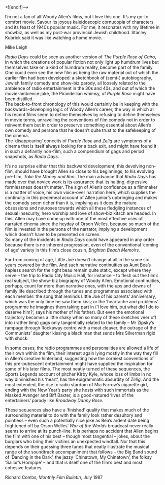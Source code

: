 <![endif]-->

I’m not a fan of all Woody Allen’s films, but I love this one. It’s my go-to comfort movie. Savour its joyous kaleidoscopic cornucopia of characters and its feast of 1940s popular music. For me, it resonates with my lifetime in showbiz, as well as my post-war provincial Jewish childhood. Stanley Kubrick said it was like watching a home movie.

Mike Leigh

_Radio Days_ could be seen as another version of _The Purple Rose of Cairo_, in which the creations of popular fiction not only light up humdrum lives but themselves take on a kind of humdrum reality, become part of the family.  
One could even see the new film as being the raw material out of which the earlier film had been developed: a sketchbook of (semi-) autobiography, Jewish family comedy and show-biz parody, all loosely related to the ambience of radio entertainment in the 30s and 40s, and out of which the movie-ambience joke, the Pirandellian whimsy, of _Purple Rose_ might have been distilled.  
The back-to-front chronology of this would certainly be in keeping with the backwards-developing logic of Woody Allen’s career, the way in which all his recent films seem to define themselves by refusing to define themselves in movie terms, unravelling the conventions of film comedy not in order to reinvent them but in order to preserve something essential about Allen’s own comedy and persona that he doesn’t quite trust to the safekeeping of the cinema.  
The ‘disappearing’ conceits of _Purple Rose_ and _Zelig_ are symptoms of a cinema that is itself always looking for a back exit, and might have found it in such a defiantly non-film, such a compendium of gags and period snapshots, as _Radio Days_.

It’s no surprise either that this backward development, this devolving non-film, should have brought Allen so close to his beginnings, to his evolving pre-film, _Take the Money and Run_. The main advance that _Radio Days_ has made over that novice work is its assurance that its halting, digressive formlessness doesn’t matter. The sign of Allen’s confidence as a filmmaker is a matter of voice, his own voice-over narration here, which supplies the continuity in this piecemeal account of Allen junior’s upbringing and makes the comedy seem richer than it is, implying as it does the mature obsessions and neuroses towards which all these fledgling instances of sexual insecurity, hero worship and love of show-biz kitsch are headed. In this, Allen may have come up with one of the most effective uses of narrated cinema since the heyday of Orson Welles, because so much of the film is invested in the persona of the narrator, implying a development which doesn’t have to be presented on screen.  
So many of the incidents in _Radio Days_ could have appeared in any order because there is no inherent progression, even of the conventional ‘coming of age’ variety in this film’s close cousin, _Brighton Beach Memoirs_.

Far from coming of age, Little Joe doesn’t change at all in the some six years covered by the film. And such narrative continuities as Aunt Bea’s hapless search for the right beau remain quite static, except where they serve – the trip to Radio City Music Hall, for instance – to flesh out the film’s real subject, the show-biz biography of Woody Allen. Emotional continuities, perhaps, count for more than narrative ones, with the ups and downs of family life described through the tunes and programmes associated with each member: the song that reminds Little Joe of his parents’ anniversary, which was the only time he saw them kiss; or the ‘heartache and problems’ programme he imagines them taking part in (‘I love him, but what did I do to deserve him?’, says his mother of his father). But even the emotional trajectory becomes a little shaky when so many of these sketches veer off into (rather limp) gags only tangentially related to the family – Mr Zipsky’s rampage through Rockaway centre with a meat cleaver, the outrage of the Communists’ daughter kissing a black man that sends Mrs Silverman rigid with shock.

In some cases, the radio programmes and personalities are allowed a life of their own within the film, their interest again lying mostly in the way they fill in Allen’s creative hinterland, suggesting how the corniest conventions of this pre-pubescent entertainment might have supplied the inspiration for some of his later films. The most neatly turned of these sequences, the Sports Legends account of pitcher Kirby Kyle, whose loss of limbs in no way diminished his ‘heart’, has the epigrammatic absurdity of _Zelig_. And the most extended, the rise to radio stardom of Mia Farrow’s cigarette girl, ending with the New Year’s party she hosts with such immortals as the Masked Avenger and Biff Baxter, is a good-natured ‘lives of the entertainers’ parody like _Broadway Danny Rose_.

These sequences also have a ‘finished’ quality that makes much of the surrounding material to do with the family look rather desultory and pointless – even such a potentially nice joke as Bea’s ardent date being frightened off by Orson Welles’ _War of the Worlds_ broadcast never really seems to arrive at its punch-line. It is perhaps no accident that Allen begins the film with one of his best – though most tangential – jokes, about the burglars who bring their victims an unexpected windfall. Nor that this depends on their guessing three tunes that neatly illustrate the musical range of the soundtrack accompaniment that follows – the Big Band sound of ‘Dancing in the Dark’, the jazzy ‘Chinatown, My Chinatown’, the folksy ‘Sailor’s Hornpipe’ – and that is itself one of the film’s best and most cohesive features.

Richard Combs, _Monthly Film Bulletin_, July 1987
<!--stackedit_data:
eyJoaXN0b3J5IjpbMTgzNTU4MzA1OV19
-->